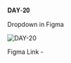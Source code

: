 𝐃𝐀𝐘-𝟐𝟎

Dropdown in Figma

![DAY-20](https://user-images.githubusercontent.com/85480387/208171246-fe71d2e3-e9e8-451d-a006-9d041dc65ee0.jpg)

Figma Link - 
